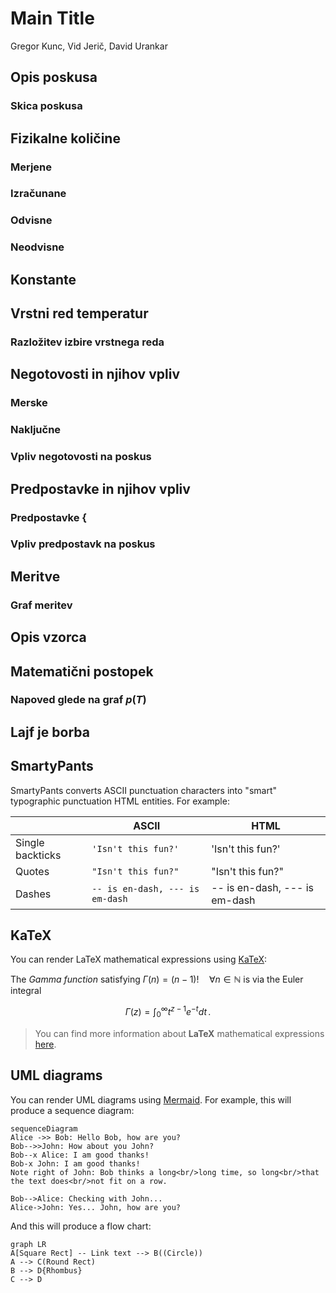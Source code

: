 # Main Title
Gregor Kunc, Vid Jerič, David Urankar

## Opis poskusa 

### Skica poskusa 

## Fizikalne količine 

### Merjene 

### Izračunane 

### Odvisne 

### Neodvisne 

## Konstante 

## Vrstni red temperatur 

### Razložitev izbire vrstnega reda 

## Negotovosti in njihov vpliv 

### Merske

### Naključne 

### Vpliv negotovosti na poskus 

## Predpostavke in njihov vpliv 

### Predpostavke {

### Vpliv predpostavk na poskus 

## Meritve 

### Graf meritev 

## Opis vzorca 

## Matematični postopek 

### Napoved glede na graf $p(T)$ 

## Lajf je borba 


## SmartyPants

SmartyPants converts ASCII punctuation characters into "smart" typographic punctuation HTML entities. For example:

|                |ASCII                          |HTML                         |
|----------------|-------------------------------|-----------------------------|
|Single backticks|`'Isn't this fun?'`            |'Isn't this fun?'            |
|Quotes          |`"Isn't this fun?"`            |"Isn't this fun?"            |
|Dashes          |`-- is en-dash, --- is em-dash`|-- is en-dash, --- is em-dash|


## KaTeX

You can render LaTeX mathematical expressions using [KaTeX](https://khan.github.io/KaTeX/):

The *Gamma function* satisfying $\Gamma(n) = (n-1)!\quad\forall n\in\mathbb N$ is via the Euler integral

$$
\Gamma(z) = \int_0^\infty t^{z-1}e^{-t}dt\,.
$$

> You can find more information about **LaTeX** mathematical expressions [here](http://meta.math.stackexchange.com/questions/5020/mathjax-basic-tutorial-and-quick-reference).


## UML diagrams

You can render UML diagrams using [Mermaid](https://mermaidjs.github.io/). For example, this will produce a sequence diagram:

```mermaid
sequenceDiagram
Alice ->> Bob: Hello Bob, how are you?
Bob-->>John: How about you John?
Bob--x Alice: I am good thanks!
Bob-x John: I am good thanks!
Note right of John: Bob thinks a long<br/>long time, so long<br/>that the text does<br/>not fit on a row.

Bob-->Alice: Checking with John...
Alice->John: Yes... John, how are you?
```

And this will produce a flow chart:

```mermaid
graph LR
A[Square Rect] -- Link text --> B((Circle))
A --> C(Round Rect)
B --> D{Rhombus}
C --> D
```
<!--stackedit_data:
eyJoaXN0b3J5IjpbNDQ2NjI2NjgzLDE4Njc2MzI4MThdfQ==
-->